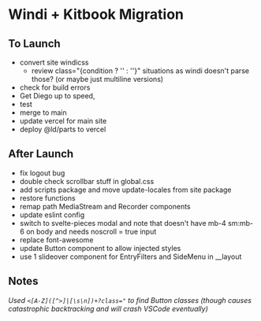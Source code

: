 # Windi + Kitbook Migration

## To Launch
- convert site windicss
  - review class="{condition ? '' : ''}" situations as windi doesn't parse those? (or maybe just multiline versions)
- check for build errors
- Get Diego up to speed, 
- test
- merge to main
- update vercel for main site
- deploy @ld/parts to vercel


## After Launch
- fix logout bug
- double check scrollbar stuff in global.css
- add scripts package and move update-locales from site package
- restore functions
- remap path MediaStream and Recorder components
- update eslint config
- switch to svelte-pieces modal and note that doesn't have mb-4 sm:mb-6 on body and needs noscroll = true input
- replace font-awesome
- update Button component to allow injected styles
- use 1 slideover component for EntryFilters and SideMenu in __layout

## Notes
*Used `<[A-Z]([^>]|[\s\n])+?class="` to find Button classes (though causes catastrophic backtracking and will crash VSCode eventually)*